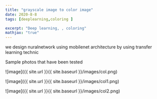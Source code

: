 ```yaml
---
title: "grayscale image to color image"
date: 2020-8-8
tags: [deeplearning,coloring ]

excerpt: "Deep learning, , coloring"
mathjax: "true"
---
```






we design nuralnetwork using mobilenet architecture by using transfer learning technic 


Sample photos that have been tested 

![image]({{ site.url }}{{ site.baseurl }}/images/col.png)

![image]({{ site.url }}{{ site.baseurl }}/images/col1.png)

![image]({{ site.url }}{{ site.baseurl }}/images/col2.png)

